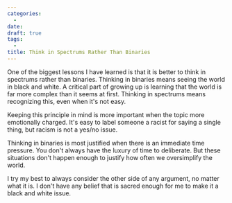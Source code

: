 ```yaml
---
categories:
  -
date:
draft: true
tags:
  -
title: Think in Spectrums Rather Than Binaries
---
```


One of the biggest lessons I have learned is that it is better to think in
spectrums rather than binaries. Thinking in binaries means seeing the world in
black and white. A critical part of growing up is learning that the world is far
more complex than it seems at first. Thinking in spectrums means recognizing
this, even when it's not easy.

Keeping this principle in mind is more important when the topic more emotionally
charged. It's easy to label someone a racist for saying a single thing, but
racism is not a yes/no issue.

Thinking in binaries is most justified when there is an immediate time pressure.
You don't always have the luxury of time to deliberate. But these situations
don't happen enough to justify how often we oversimplify the world.

I try my best to always consider the other side of any argument, no matter what
it is. I don't have any belief that is sacred enough for me to make it a black
and white issue.
